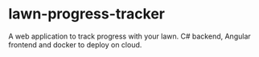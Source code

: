 # lawn-progress-tracker
A web application to track progress with your lawn. C# backend, Angular frontend and docker to deploy on cloud. 

